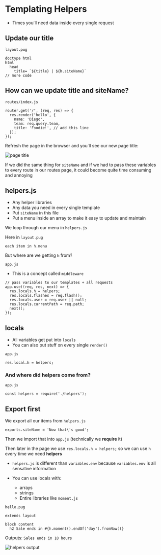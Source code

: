 # Templating Helpers
* Times you'll need data inside every single request

## Update our title
`layout.pug`

```
doctype html
html
  head
    title= `${title} | ${h.siteName}`
// more code
```

## How can we update title and siteName?
`routes/index.js`

```
router.get('/', (req, res) => {
  res.render('hello', {
    name: 'Diego',
    team: req.query.team,
    title: 'Foodie!', // add this line
  });
});
```

Refresh the page in the browser and you'll see our new page title:

![page title](https://i.imgur.com/F9HK1GX.png)

If we did the same thing for `siteName` and if we had to pass these variables to every route in our routes page, it could become quite time consuming and annoying

## helpers.js
* Any helper libraries
* Any data you need in every single template
* Put `siteName` in this file
* Put a menu inside an array to make it easy to update and maintain

We loop through our menu in `helpers.js`

Here in `layout.pug`

`each item in h.menu`

But where are we getting `h` from?

`app.js`

* This is a concept called `middleware`

```
// pass variables to our templates + all requests
app.use((req, res, next) => {
  res.locals.h = helpers;
  res.locals.flashes = req.flash();
  res.locals.user = req.user || null;
  res.locals.currentPath = req.path;
  next();
});
```

## locals
* All variables get put into `locals`
* You can also put stuff on every single `render()`

`app.js`

`res.local.h = helpers;`

### And where did helpers come from?
`app.js`

`const helpers = require('./helpers');`

## Export first
We export all our items from `helpers.js`

`exports.siteName = 'Now that\'s good';`

Then we import that into `app.js` (technically we **require** it)

Then later in the page we use `res.locals.h = helpers;` so we can use `h` every time we need **helpers**

* `helpers.js` is different than `variables.env` because `variables.env` is all sensative information

* You can use locals with:
    - arrays
    - strings
    - Entire libraries like `moment.js`

`hello.pug`

```
extends layout

block content
  h2 Sale ends in #{h.moment().endOf('day').fromNow()}
```

Outputs: `Sales ends in 10 hours`

![helpers output](https://i.imgur.com/orroTb3.png)
